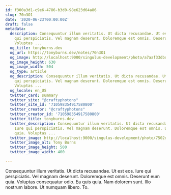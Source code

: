 ```yaml
---
id: f300a3d1-c9e6-4786-b3d0-98e623d64a86
slug: 70n3O1
date: '2020-06-23T00:00:00Z'
draft: false
metadata:
  description: Consequuntur illum veritatis. Ut dicta recusandae. Ut est eos. Iure
    qui perspiciatis. Vel magnam deserunt. Doloremque est omnis. Deserunt eum quia.
    Voluptas ...
  og_title: tonyburns.dev
  og_url: https://tonyburns.dev/notes/70n3O1
  og_image: http://localhost:9000/singulus-development/photo/a7aaf33dbd0b584a47dea1fc1b3a9bbf.jpeg
  og_image_height: 630
  og_image_width: 504
  og_type: article
  og_description: Consequuntur illum veritatis. Ut dicta recusandae. Ut est eos. Iure
    qui perspiciatis. Vel magnam deserunt. Doloremque est omnis. Deserunt eum quia.
    Voluptas ...
  og_locale: en_US
  twitter_card: summary
  twitter_site: "@craftyphotons"
  twitter_site_id: '710598354917580800'
  twitter_creator: "@craftyphotons"
  twitter_creator_id: '710598354917580800'
  twitter_title: tonyburns.dev
  twitter_description: Consequuntur illum veritatis. Ut dicta recusandae. Ut est eos.
    Iure qui perspiciatis. Vel magnam deserunt. Doloremque est omnis. Deserunt eum
    quia. Voluptas ...
  twitter_image: http://localhost:9000/singulus-development/photo/7502d1526646abf03deb056888635686.jpeg
  twitter_image_alt: Tony Burns
  twitter_image_height: 500
  twitter_image_width: 400

---
```


Consequuntur illum veritatis. Ut dicta recusandae. Ut est eos. Iure qui perspiciatis. Vel magnam deserunt. Doloremque est omnis. Deserunt eum quia. Voluptas consequatur odio. Ea quis quia. Nam dolorem sunt. Illo nostrum labore. Ut numquam libero. To.
